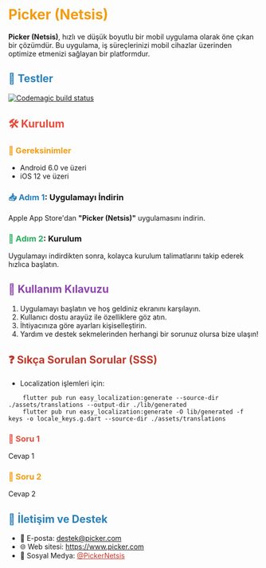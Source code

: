 
# <span style="color: #f39c12;">Picker (Netsis)</span>

<span style="font-weight: bold;">Picker (Netsis)</span>, hızlı ve düşük boyutlu bir mobil uygulama olarak öne çıkan bir çözümdür. Bu uygulama, iş süreçlerinizi mobil cihazlar üzerinden optimize etmenizi sağlayan bir platformdur.

## <span style="color: #2980b9;">🚀 Testler</span>

[![Codemagic build status](https://api.codemagic.io/apps/651c0f92b8e43122ef395194/651c0f92b8e43122ef395193/status_badge.svg)](https://codemagic.io/apps/651c0f92b8e43122ef395194/651c0f92b8e43122ef395193/latest_build)

## <span style="color: #e74c3c;">🛠 Kurulum</span>

### <span style="color: #f39c12;">📱 Gereksinimler</span>

- Android 6.0 ve üzeri
- iOS 12 ve üzeri

### <span style="color: #2980b9;">📥 Adım 1</span>: Uygulamayı İndirin

Apple App Store'dan **"Picker (Netsis)"** uygulamasını indirin.

### <span style="color: #27ae60;">🔄 Adım 2</span>: Kurulum

Uygulamayı indirdikten sonra, kolayca kurulum talimatlarını takip ederek hızlıca başlatın.

## <span style="color: #8e44ad;">📘 Kullanım Kılavuzu</span>

1. Uygulamayı başlatın ve hoş geldiniz ekranını karşılayın.
2. Kullanıcı dostu arayüz ile özelliklere göz atın.
3. İhtiyacınıza göre ayarları kişiselleştirin.
4. Yardım ve destek sekmelerinden herhangi bir sorunuz olursa bize ulaşın!

## <span style="color: #c0392b;">❓ Sıkça Sorulan Sorular (SSS)</span>
- Localization işlemleri için:

```properties
    flutter pub run easy_localization:generate --source-dir ./assets/translations --output-dir ./lib/generated  
    flutter pub run easy_localization:generate -O lib/generated -f keys -o locale_keys.g.dart --source-dir ./assets/translations
```
    

### <span style="color: #e74c3c;">🤔 Soru 1</span>

Cevap 1

### <span style="color: #f39c12;">🤔 Soru 2</span>

Cevap 2

## <span style="color: #2980b9;">💌 İletişim ve Destek</span>

- 📧 E-posta: <a href="mailto:destek@picker.com" style="color: #8e44ad;">destek@picker.com</a>
- 🌐 Web sitesi: <a href="https://www.picker.com" style="color: #27ae60;">https://www.picker.com</a>
- 📱 Sosyal Medya: <a href="https://twitter.com/PickerNetsis" style="color: #c0392b;">@PickerNetsis</a>
